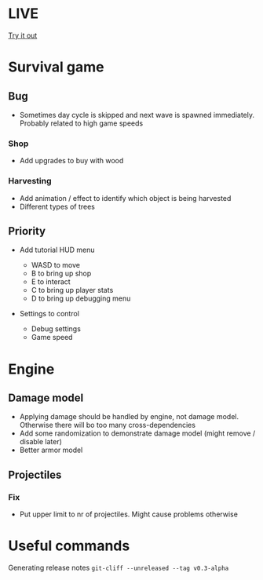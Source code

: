 # LIVE
[Try it out](https://lucb31.github.io/game-engine-go/)

# Survival game

## Bug
- Sometimes day cycle is skipped and next wave is spawned immediately. Probably related to high game speeds

### Shop
- Add upgrades to buy with wood

### Harvesting
- Add animation / effect to identify which object is being harvested
- Different types of trees

## Priority
- Add tutorial HUD menu
    - WASD to move
    - B to bring up shop
    - E to interact
    - C to bring up player stats
    - D to bring up debugging menu

- Settings to control
    - Debug settings
    - Game speed

# Engine

## Damage model
- Applying damage should be handled by engine, not damage model. Otherwise there will bo too many cross-dependencies
- Add some randomization to demonstrate damage model (might remove / disable later) 
- Better armor model

## Projectiles
### Fix
- Put upper limit to nr of projectiles. Might cause problems otherwise


# Useful commands
Generating release notes 
`git-cliff --unreleased --tag v0.3-alpha`
